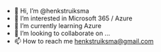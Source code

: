 - 👋 Hi, I’m @henkstruiksma
- 👀 I’m interested in Microsoft 365 / Azure
- 🌱 I’m currently learning Azure
- 💞️ I’m looking to collaborate on ...
- 📫 How to reach me henkstruiksma@gmail.com

<!---
henkstruiksma/henkstruiksma is a ✨ special ✨ repository because its `README.md` (this file) appears on your GitHub profile.
You can click the Preview link to take a look at your changes.
--->
